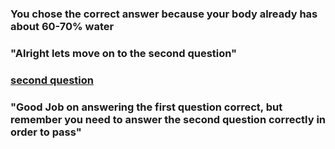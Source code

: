 ### You chose the correct answer because your body already has about 60-70% water
### "Alright lets move on to the second question"
### [second question](secondq.md)
### "Good Job on answering the first question correct, but remember you need to answer the second question correctly in order to pass"